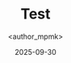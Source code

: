 ---
title: Test
date: 2025-09-30
categories: [2-Networking, 3Net-Advance]
tags: [networking, services]
author: <author_mpmk>
---